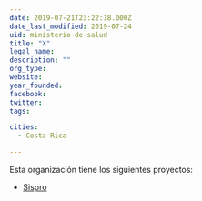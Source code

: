```yaml
---
date: 2019-07-21T23:22:18.000Z
date_last_modified: 2019-07-24
uid: ministerio-de-salud
title: "X"
legal_name: 
description: ""
org_type: 
website: 
year_founded: 
facebook: 
twitter: 
tags:

cities: 
  - Costa Rica

---
```


Esta organización tiene los siguientes proyectos:

- [Sispro](/i/sispro.html)
